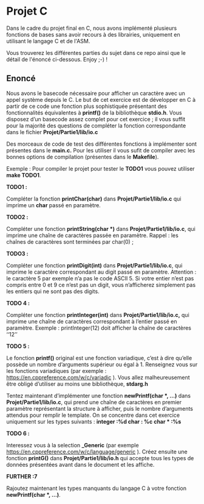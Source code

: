 # Projet C

Dans le cadre du projet final en C, nous avons implémenté plusieurs fonctions de bases sans avoir recours à des librairies, uniquement en utilisant le langage C et de l'ASM.

Vous trouverez les différentes parties du sujet dans ce repo ainsi que le détail de l'énoncé ci-dessous. Enjoy ;-) !

## Enoncé

Nous avons le basecode nécessaire pour afficher un caractère avec un appel système depuis le C. Le but de cet exercice est de développer en C à  partir de ce code une fonction plus sophistiquée présentant des fonctionnalités équivalentes à  **printf()** de la bibliothèque **stdio.h**. Vous disposez d’un basecode assez complet pour cet exercice ; il vous suffit pour la majorité des questions de compléter la fonction correspondante dans le fichier **Projet/Partie1/lib/io.c**

Des morceaux de code de test des différentes fonctions à implémenter sont présentes dans le **main.c.** Pour les utiliser il vous sufit de compiler avec les bonnes options de compilation (présentes dans le **Makefile**).

Exemple : Pour compiler le projet pour tester le  **TODO1** vous pouvez utiliser **make TODO1**.

**TODO1 :**

Compléter la fonction **printChar(char)** dans **Projet/Partie1/lib/io.c** qui imprime un **char** passé en paramètre. 

**TODO2 :**

Compléter une fonction **printString(char \*)** dans **Projet/Partie1/lib/io.c**, qui imprime une chaîne de caractères passée en paramètre. Rappel : les chaînes de caractères sont terminées par char(0) ;

**TODO3 :**

Compléter une fonction **printDigit(int)** dans **Projet/Partie1/lib/io.c**, qui imprime le caractère correspondant au digit passé en paramètre. Attention : le caractère 5 par exemple n’a pas le code ASCII 5. Si votre entier n’est pas compris entre 0 et 9 ce n’est pas un digit, vous n’afficherez simplement pas les entiers qui ne sont pas des digits.

**TODO 4 :**

Compléter une fonction **printInteger(int)** dans **Projet/Partie1/lib/io.c,** qui imprime une chaîne de caractères correspondant à l’entier passé en paramètre. Exemple : printInteger(12) doit afficher la chaîne de caractères ‘‘12’’ 

**TODO 5 :**

Le fonction **printf()** original est une fonction variadique, c’est à dire qu’elle possède un nombre d’arguments supérieur ou égal à 1. Renseignez vous sur les fonctions variadiques (par exemple : https://en.cppreference.com/w/c/variadic ). Vous allez malheureusement être obligé d’utiliser au moins une bibliothèque,  **stdarg.h**

Tentez maintenant d’implémenter une fonction  **newPrintf(char \*, …)** dans **Projet/Partie1/lib/io.c**, qui prend une chaîne de caractères en premier paramètre représentant la structure à afficher, puis le nombre d’arguments attendus pour remplir le template. On se concentre dans cet exercice uniquement sur les types suivants : **integer :%d char : %c char \* :%s**

**TODO 6 :**

Interessez vous à la selection **\_Generic** (par exemple https://en.cppreference.com/w/c/language/generic ). Créez ensuite une fonction **printG()** dans **Projet/Partie1/lib/io.h** qui accepte tous les types de données présentées avant dans le document et les affiche.

**FURTHER  :7**

Rajoutez maintenant les types manquants du langage C à votre fonction  **newPrintf(char \*, …)**.
